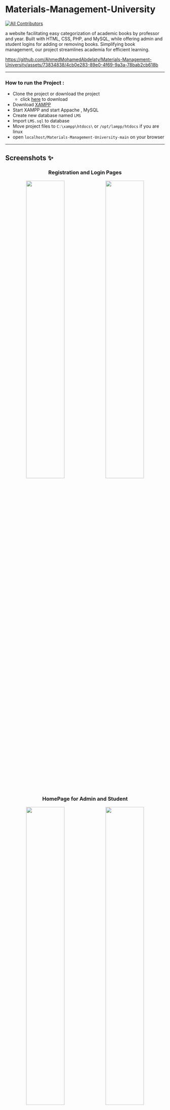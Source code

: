 # Materials-Management-University
<!-- ALL-CONTRIBUTORS-BADGE:START - Do not remove or modify this section -->
[![All Contributors](https://img.shields.io/badge/all_contributors-6-orange.svg?style=flat-square)](#contributors-)
<!-- ALL-CONTRIBUTORS-BADGE:END -->

a website facilitating easy categorization of academic books by professor and year. Built with HTML, CSS, PHP, and MySQL, while offering admin and student logins for adding or removing books. Simplifying book management, our project streamlines academia for efficient learning.

https://github.com/AhmedMohamedAbdelaty/Materials-Management-University/assets/73834838/4cb0e283-89e0-4f69-9a3a-78bab2cb618b

--------

### How to run the Project : 

- Clone the project or download the project 
  - click [here](https://github.com/AhmedMohamedAbdelaty/Materials-Management-University/archive/refs/heads/main.zip) to download
- Download [XAMPP](https://www.apachefriends.org/download.html) 
- Start XAMPP and start Appache , MySQL
- Create new database named `LMS`
- Import `LMS.sql` to database
- Move project files to `C:\xampp\htdocs\` or `/opt/lampp/htdocs` if you are linux
- open `localhost/Materials-Management-University-main` on your browser

---------

## Screenshots ✨

<h3 align="center">Registration and Login Pages</h3>
<div align="center">
<img src="https://github.com/AhmedMohamedAbdelaty/Materials-Management-University/assets/73834838/a0f82bcb-c010-4521-a221-0d877c4debdf" width="49%"></img> <img src="https://github.com/AhmedMohamedAbdelaty/Materials-Management-University/assets/73834838/c9b9bf74-1c0c-4de9-8965-2b5a5162ecbe" width="49%"></img> 
</div>
    
<h3 align="center">HomePage for Admin and Student</h3>
<div align="center">
<img src="https://github.com/AhmedMohamedAbdelaty/Materials-Management-University/assets/73834838/73faed57-ee41-4f17-b8ec-6d249b134321" width="49%"></img> <img src="https://github.com/AhmedMohamedAbdelaty/Materials-Management-University/assets/73834838/1f6d018d-77d7-4722-af5b-93c026b84147" width="49%"></img> 
</div>

<h3 align="center">Add Books</h3>
<div align="center">
<img src="https://github.com/AhmedMohamedAbdelaty/Materials-Management-University/assets/73834838/c8826eab-afc3-46b7-8d85-bae96f2bd57d" width="100%"></img>
</div>

<h3 align="center">Edit Books</h3>
<div align="center">
<img src="https://github.com/AhmedMohamedAbdelaty/Materials-Management-University/assets/73834838/c2b4423c-f262-4750-bcb8-7fdefce2dd8a" width="49%"></img> <img src="https://github.com/AhmedMohamedAbdelaty/Materials-Management-University/assets/73834838/57267d09-67e0-45f4-a348-12c66fa470e3" width="49%"></img> 
</div>

<h3 align="center">Show Students</h3>
<div align="center">
<img src="https://github.com/AhmedMohamedAbdelaty/Materials-Management-University/assets/73834838/fa708ebb-c112-4b67-ae46-a663244efe3d" width="100%"></img>
</div>

<h3 align="center">Show Books for Admin and Student</h3>
<div align="center">
<img src="https://github.com/AhmedMohamedAbdelaty/Materials-Management-University/assets/73834838/5471b7df-d5eb-4c8e-94e7-82417a80ff6a" width="49%"></img> <img src="https://github.com/AhmedMohamedAbdelaty/Materials-Management-University/assets/73834838/48265ccb-bb95-4179-9b36-d0db003b9bdf" width="49%"></img> 
</div>

-------------

## Contributors ✨

<!-- ALL-CONTRIBUTORS-LIST:START - Do not remove or modify this section -->
<!-- prettier-ignore-start -->
<!-- markdownlint-disable -->

<table>
  <tbody>
    <tr>
      <td align="center" valign="top" width="14.28%"><a href="https://github.com/loayghreeb"><img src="https://avatars.githubusercontent.com/u/52158423?v=4?s=100" width="100px;" alt="Loay Ghreeb"/><br /><sub><b>Loay Ghreeb</b></sub></a><br /><a href="https://github.com/AhmedMohamedAbdelaty/Materials-Management-University/commits?author=loayghreeb" title="Code">💻</a></td>
      <td align="center" valign="top" width="14.28%"><a href="https://github.com/AhmedMohamedAbdelaty"><img src="https://avatars.githubusercontent.com/u/73834838?v=4?s=100" width="100px;" alt="Ahmed Mohamed"/><br /><sub><b>Ahmed Mohamed</b></sub></a><br /><a href="https://github.com/AhmedMohamedAbdelaty/Materials-Management-University/commits?author=AhmedMohamedAbdelaty" title="Code">💻</a></td>
      <td align="center" valign="top" width="14.28%"><a href="https://github.com/AbdAlRahmanGad"><img src="https://avatars.githubusercontent.com/u/89566409?v=4?s=100" width="100px;" alt="Abd al Rahman Gad"/><br /><sub><b>Abd al Rahman Gad</b></sub></a><br /><a href="https://github.com/AhmedMohamedAbdelaty/Materials-Management-University/commits?author=AbdAlRahmanGad" title="Code">💻</a></td>
      <td align="center" valign="top" width="14.28%"><a href="https://github.com/youssefwaheed"><img src="https://avatars.githubusercontent.com/u/83561120?v=4?s=100" width="100px;" alt="Youssef"/><br /><sub><b>Youssef</b></sub></a><br /><a href="https://github.com/AhmedMohamedAbdelaty/Materials-Management-University/commits?author=youssefwaheed" title="Code">💻</a></td>
      <td align="center" valign="top" width="14.28%"><a href="https://github.com/Abdallah-Younes10"><img src="https://avatars.githubusercontent.com/u/132548360?v=4?s=100" width="100px;" alt="Abdallah-Younes10"/><br /><sub><b>Abdallah-Younes10</b></sub></a><br /><a href="https://github.com/AhmedMohamedAbdelaty/Materials-Management-University/commits?author=Abdallah-Younes10" title="Code">💻</a></td>
      <td align="center" valign="top" width="14.28%"><a href="https://github.com/OmarEid22"><img src="https://avatars.githubusercontent.com/u/95667747?v=4?s=100" width="100px;" alt="OmarEid22"/><br /><sub><b>OmarEid22</b></sub></a><br /><a href="https://github.com/AhmedMohamedAbdelaty/Materials-Management-University/commits?author=OmarEid22" title="Code">💻</a></td>
    </tr>
  </tbody>
</table>

<!-- markdownlint-restore -->
<!-- prettier-ignore-end -->

<!-- ALL-CONTRIBUTORS-LIST:END -->
